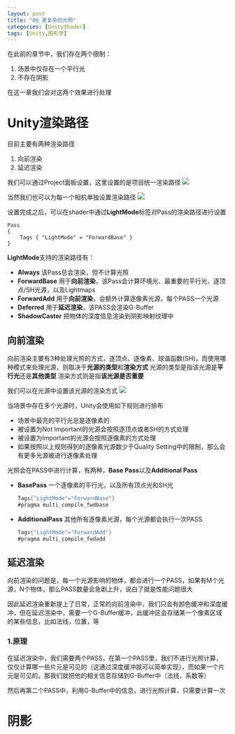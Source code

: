 ```yaml
---
layout: post
title: "06 更复杂的光照"
categories: [UnityShader]
tags: [Unity,图形学]
---
```

在此前的章节中，我们存在两个限制：
1. 场景中仅存在一个平行光
2. 不存在阴影 

在这一章我们会对这两个效果进行处理

# Unity渲染路径
目前主要有两种渲染路径
1. 向前渲染
2. 延迟渲染

我们可以通过Project面板设置，这里设置的是项目统一渲染路径
![](https://cdn.jsdelivr.net/gh/Gasskin/CloudImg/img/202206172153261.png)

当然我们也可以为每一个相机单独设置渲染路径
![](https://cdn.jsdelivr.net/gh/Gasskin/CloudImg/img/202206172154940.png)

设置完成之后，可以在shader中通过**LightMode**标签对Pass的渲染路径进行设置

```hlsl
Pass
{
	Tags { "LightMode" = "ForwardBase" }
}
```

**LightMode**支持的渲染路径有：
- **Always** 该Pass总会渲染，但不计算光照
- **ForwardBase** 用于**向前渲染**，该Pass会计算环境光、最重要的平行光、逐顶点/SH光源，以及Lightmaps
- **ForwardAdd** 用于**向前渲染**，会额外计算逐像素光源，每个PASS一个光源
- **Deferred** 用于**延迟渲染**，该PASS会渲染G-Buffer
- **ShadowCaster** 把物体的深度信息渲染到阴影映射纹理中

## 向前渲染
向前渲染主要有3种处理光照的方式，逐顶点、逐像素、球谐函数(SH)，而使用哪种模式来处理光源，则取决于**光源的类型**和**渲染方式**
光源的类型是指该光源是**平行光**还是**其他类型**
渲染方式则是指**该光源是否重要**

我们可以在光源中设置该光源的渲染方式
![](https://cdn.jsdelivr.net/gh/Gasskin/CloudImg/img/202206172213384.png)

当场景中存在多个光源时，Unity会使用如下规则进行排布
- 场景中最亮的平行光总是逐像素的
- 被设置为Not Important的光源会按照逐顶点或者SH的方式处理
- 被设置为Important的光源会按照逐像素的方式处理
- 如果按照以上规则得到的逐像素光源数少于Quality Setting中的限制，那么会有更多光源被进行逐像素处理

光照会在PASS中进行计算，有两种，**Base Pass**以及**Additional Pass**

- **BasePass** 一个逐像素的平行光，以及所有顶点光和SH光

  ```c#
  Tags{"LightMode"="ForwardBase"}
  #pragma multi_compile_fwdbase
  ```

- **AdditionalPass** 其他所有逐像素光源，每个光源都会执行一次PASS

  ```c#
  Tags{"LightMode"="ForwardAdd"}
  #pragma multi_compile_fwdadd
  ```

## 延迟渲染

向前渲染的问题是，每一个光源影响的物体，都会进行一个PASS，如果有M个光源，N个物体，那么PASS数量会急剧上升，说白了就是性能问题很大

因此延迟渲染重新提上了日常，正常的向前渲染中，我们只会有颜色缓冲和深度缓冲，但在延迟渲染中，需要一个G-Buffer缓冲，此缓冲区会存储某一个像素区域的某些信息，比如法线，位置，等

### 1.原理

在延迟渲染中，我们需要两个PASS，在第一个PASS里，我们不进行光照计算，仅仅计算哪一些片元是可见的（这通过深度缓冲就可以简单实现），而如果一个片元是可见的，那我们就把他的相关信息存储到G-Buffer中（法线，系数等）

然后再第二个PASS中，利用G-Buffer中的信息，进行光照计算，只需要计算一次

# 阴影





















